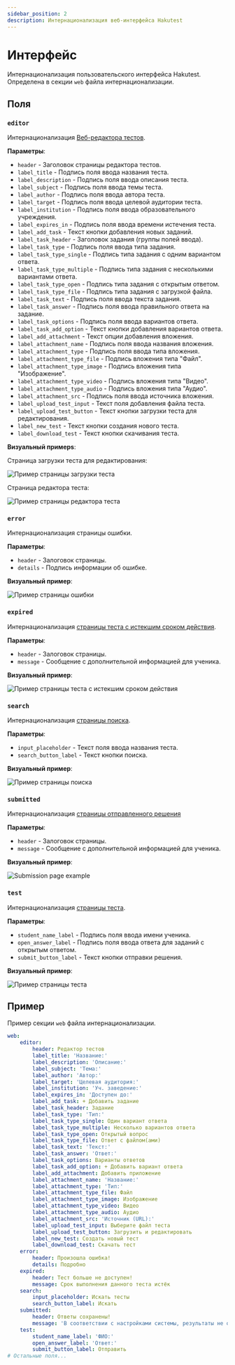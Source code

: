 ```yaml
---
sidebar_position: 2
description: Интернационализация веб-интерфейса Hakutest
---
```


# Интерфейс

Интернационализация пользовательского интерфейса Hakutest. Определена в секции `web` файла интернационализации.

## Поля

### `editor`

Интернационализация [Веб-редактора тестов](/docs/app/test-editor).

**Параметры**:

-   `header` - Заголовок страницы редактора тестов.
-   `label_title` - Подпись поля ввода названия теста.
-   `label_description` - Подпись поля ввода описания теста.
-   `label_subject` - Подпись поля ввода темы теста.
-   `label_author` - Подпись поля ввода автора теста.
-   `label_target` - Подпись поля ввода целевой аудитории теста.
-   `label_institution` - Подпись поля ввода образовательного учреждения.
-   `label_expires_in` - Подпись поля ввода времени истечения теста.
-   `label_add_task` - Текст кнопки добавления новых заданий.
-   `label_task_header` - Заголовок задания (группы полей ввода).
-   `label_task_type` - Подпись поля ввода типа задания.
-   `label_task_type_single` - Подпись типа задания с одним вариантом ответа.
-   `label_task_type_multiple` - Подпись типа задания с несколькими вариантами ответа.
-   `label_task_type_open` - Подпись типа задания с открытым ответом.
-   `label_task_type_file` - Подпись типа задания с загрузкой файла.
-   `label_task_text` - Подпись поля ввода текста задания.
-   `label_task_answer` - Подпись поля ввода правильного ответа на задание.
-   `label_task_options` - Подпись поля ввода вариантов ответа.
-   `label_task_add_option` - Текст кнопки добавления вариантов ответа.
-   `label_add_attachment` - Текст опции добавления вложения.
-   `label_attachment_name` - Подпись поля ввода названия вложения.
-   `label_attachment_type` - Подпись поля ввода типа вложения.
-   `label_attachment_type_file` - Подпись вложения типа "Файл".
-   `label_attachment_type_image` - Подпись вложения типа "Изображение".
-   `label_attachment_type_video` - Подпись вложения типа "Видео".
-   `label_attachment_type_audio` - Подпись вложения типа "Аудио".
-   `label_attachment_src` - Подпись поля ввода источника вложения.
-   `label_upload_test_input` - Текст поля добавления файла теста.
-   `label_upload_test_button` - Текст кнопки загрузки теста для редактирования.
-   `label_new_test` - Текст кнопки создания нового теста.
-   `label_download_test` - Текст кнопки скачивания теста.

**Визуальный примерs**:

Страница загрузки теста для редактирования:

![Пример страницы загрузки теста](./img/test-editor-upload-example.webp)

Страница редактора теста:

![Пример страницы редактора теста](./img/test-editor-edit-example.webp)

### `error`

Интернационализация страницы ошибки.

**Параметры**:

-   `header` - Залоговок страницы.
-   `details` - Подпись информации об ошибке.

**Визуальный пример**:

![Пример страницы ошибки](./img/error-example.webp)

### `expired`

Интернационализация [страницы теста с истекшим сроком действия](/docs/app/test-page#тест-с-истекшим-сроком-действия).

**Параметры**:

-   `header` - Залоговок страницы.
-   `message` - Сообщение с дополнительной информацией для ученика.

**Визуальный пример**:

![Пример страницы теста с истекшим сроком действия](./img/expired-example.webp)

### `search`

Интернационализация [страницы поиска](/docs/app/search-page).

**Параметры**:

-   `input_placeholder` - Текст поля ввода названия теста.
-   `search_button_label` - Текст кнопки поиска.

**Визуальный пример**:

![Пример страницы поиска](./img/search-example.webp)

### `submitted`

Интернационализация [страницы отправленного решения](/docs/app/test-page#результаты-тестирования)

**Параметры**:

-   `header` - Залоговок страницы.
-   `message` - Сообщение с дополнительной информацией для ученика.

**Визуальный пример**:

![Submission page example](./img/test-submitted-example.webp)

### `test`

Интернационализация [страницы теста](/docs/app/test-page).

**Параметры**:

-   `student_name_label` - Подпись поля ввода имени ученика.
-   `open_answer_label` - Подпись поля ввода ответа для заданий с открытым ответом.
-   `submit_button_label` - Текст кнопки отправки решения.

**Визуальный пример**:

![Пример страницы теста](./img/test-example.webp)

## Пример

Пример секции `web` файла интернационализации.

```yaml title='i18n.yaml'
web:
    editor:
        header: Редактор тестов
        label_title: 'Название:'
        label_description: 'Описание:'
        label_subject: 'Тема:'
        label_author: 'Автор:'
        label_target: 'Целевая аудитория:'
        label_institution: 'Уч. заведение:'
        label_expires_in: 'Доступен до:'
        label_add_task: + Добавить задание
        label_task_header: Задание
        label_task_type: 'Тип:'
        label_task_type_single: Один вариант ответа
        label_task_type_multiple: Несколько вариантов ответа
        label_task_type_open: Открытый вопрос
        label_task_type_file: Ответ с файлом(ами)
        label_task_text: 'Текст:'
        label_task_answer: 'Ответ:'
        label_task_options: Варианты ответов
        label_task_add_option: + Добавить вариант ответа
        label_add_attachment: Добавить приложение
        label_attachment_name: 'Название:'
        label_attachment_type: 'Тип:'
        label_attachment_type_file: Файл
        label_attachment_type_image: Изображение
        label_attachment_type_video: Видео
        label_attachment_type_audio: Аудио
        label_attachment_src: 'Источник (URL):'
        label_upload_test_input: Выберите файл теста
        label_upload_test_button: Загрузить и редактировать
        label_new_test: Создать новый тест
        label_download_test: Скачать тест
    error:
        header: Произошла ошибка!
        details: Подробно
    expired:
        header: Тест больше не доступен!
        message: Срок выполнения данного теста истёк
    search:
        input_placeholder: Искать тесты
        search_button_label: Искать
    submitted:
        header: Ответы сохранены!
        message: 'В соответствии с настройками системы, результаты не отображаются'
    test:
        student_name_label: 'ФИО:'
        open_answer_label: 'Ответ:'
        submit_button_label: Отправить
# Остальные поля...
```
